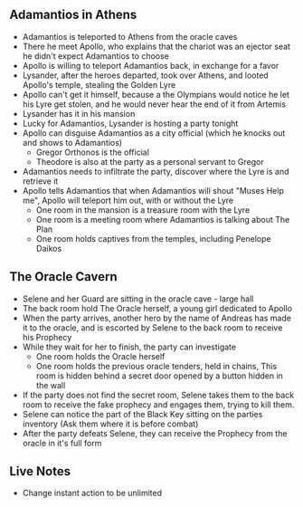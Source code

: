 ## Adamantios in Athens
- Adamantios is teleported to Athens from the oracle caves
- There he meet Apollo, who explains that the chariot was an ejector seat he didn't expect Adamantios to choose
- Apollo is willing to teleport Adamantios back, in exchange for a favor
- Lysander, after the heroes departed, took over Athens, and looted Apollo's temple, stealing the Golden Lyre
- Apollo can't get it himself, because a the Olympians would notice he let his Lyre get stolen, and he would never hear the end of it from Artemis
- Lysander has it in his mansion
- Lucky for Adamantios, Lysander is hosting a party tonight
- Apollo can disguise Adamantios as a city official (which he knocks out and shows to Adamantios)
	- Gregor Orthonos is the official
	- Theodore is also at the party as a personal servant to Gregor
- Adamantios needs to infiltrate the party, discover where the Lyre is and retrieve it
- Apollo tells Adamantios that when Adamantios will shout "Muses Help me", Apollo will teleport him out, with or without the Lyre
	- One room in the mansion is a treasure room with the Lyre
	- One room is a meeting room where Adamantios is talking about The Plan
	- One room holds captives from the temples, including Penelope Daikos

## The Oracle Cavern
- Selene and her Guard are sitting in the oracle cave - large hall
- The back room hold The Oracle herself, a young girl dedicated to Apollo
- When the party arrives, another hero by the name of Andreas has made it to the oracle, and is escorted by Selene to the back room to receive his Prophecy
- While they wait for her to finish, the party can investigate 
	- One room holds the Oracle herself
	- One room holds the previous oracle tenders, held in chains,
	  This room is hidden behind a secret door opened by a button hidden in the wall
- If the party does not find the secret room, Selene takes them to the back room to receive the fake prophecy and engages them, trying to kill them.
- Selene can notice the part of the Black Key sitting on the parties inventory (Ask them where it is before combat)
- After the party defeats Selene, they can receive the Prophecy from the oracle in it's full form


## Live Notes

- Change instant action to be unlimited